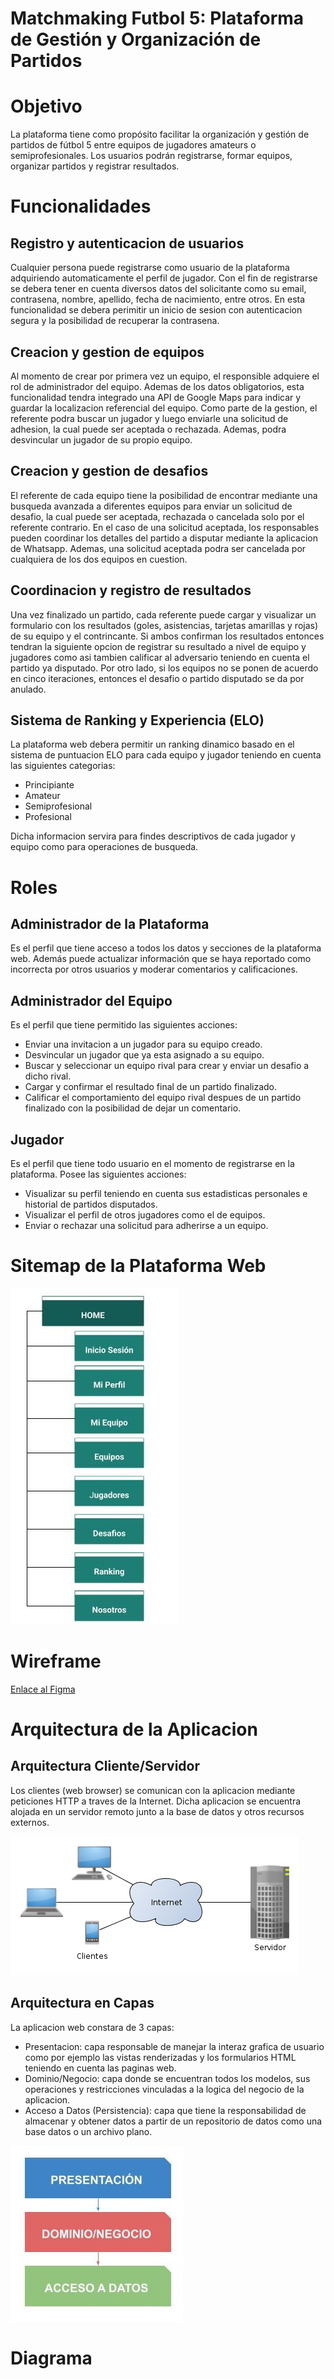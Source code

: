 # Matchmaking Futbol 5: Plataforma de Gestión y Organización de Partidos

# Objetivo
La plataforma tiene como propósito facilitar la organización y gestión de partidos de fútbol 5 entre equipos de jugadores amateurs o semiprofesionales. Los usuarios podrán registrarse, formar equipos, organizar partidos y registrar resultados.
# Funcionalidades

## Registro y autenticacion de usuarios
Cualquier persona puede registrarse como usuario de la plataforma adquiriendo automaticamente el perfil de jugador. Con el fin de registrarse se debera tener en cuenta diversos datos del solicitante como su email, contrasena, nombre, apellido, fecha de nacimiento, entre otros.
En esta funcionalidad se debera perimitir un inicio de sesion con autenticacion segura y la posibilidad de recuperar la contrasena.

## Creacion y gestion de equipos
Al momento de crear por primera vez un equipo, el responsible adquiere el rol de administrador del equipo. Ademas de los datos obligatorios, esta funcionalidad tendra integrado una API de Google Maps para indicar y guardar la localizacion referencial del equipo.
Como parte de la gestion, el referente podra buscar un jugador y luego enviarle una solicitud de adhesion, la cual puede ser aceptada o rechazada. Ademas, podra desvincular un jugador de su propio equipo.

## Creacion y gestion de desafios
El referente de cada equipo tiene la posibilidad de encontrar mediante una busqueda avanzada a diferentes equipos para enviar un solicitud de desafio, la cual puede ser aceptada, rechazada o cancelada solo por el referente contrario. En el caso de una solicitud aceptada, los responsables pueden coordinar los detalles del partido a disputar mediante la aplicacion de Whatsapp. Ademas, una solicitud aceptada  podra ser cancelada por cualquiera de los dos equipos en cuestion.

## Coordinacion y registro de resultados
Una vez finalizado un partido, cada referente puede cargar y visualizar un formulario con los resultados (goles, asistencias, tarjetas amarillas y rojas) de su equipo y el contrincante. Si ambos confirman los resultados entonces tendran la siguiente opcion de registrar su resultado a nivel de equipo y jugadores como asi tambien calificar al adversario teniendo en cuenta el partido ya disputado. 
Por otro lado, si los equipos no se ponen de acuerdo en cinco iteraciones, entonces el desafio o partido disputado se da por anulado. 

## Sistema de Ranking y Experiencia (ELO)
La plataforma web debera permitir un ranking dinamico basado en el sistema de puntuacion ELO para cada equipo y jugador teniendo en cuenta las siguientes categorias:
- Principiante
- Amateur
- Semiprofesional
- Profesional

Dicha informacion servira para findes descriptivos de cada jugador y equipo como para operaciones de busqueda.

# Roles

## Administrador de la Plataforma
Es el perfil que tiene acceso a todos los datos y secciones de la plataforma web. Además puede actualizar información que se haya reportado como incorrecta por otros usuarios y moderar comentarios y calificaciones.

## Administrador del Equipo
Es el perfil que tiene permitido las siguientes acciones:
- Enviar una invitacion a un jugador para su equipo creado.
- Desvincular un jugador que ya esta asignado a su equipo.
- Buscar y seleccionar un equipo rival para crear y enviar un desafio a dicho rival.
- Cargar y confirmar el resultado final de un partido finalizado.
- Calificar el comportamiento del equipo rival despues de un partido finalizado con la posibilidad de dejar un comentario.

## Jugador
Es el perfil que tiene todo usuario en el momento de registrarse en la plataforma. Posee las siguientes acciones:
- Visualizar su perfil teniendo en cuenta sus estadisticas personales e historial de partidos disputados.
- Visualizar el perfil de otros jugadores como el de equipos.
- Enviar o rechazar una solicitud para adherirse a un equipo.

# Sitemap de la Plataforma Web
![Alt text](sitemap-plataforma-web.jpg)

# Wireframe
[Enlace al Figma](https://www.figma.com/design/4SNjXA2fyOQJw5l6VsIHeq/Match-Making-Futbol-5?node-id=0-1&p=f)

# Arquitectura de la Aplicacion
## Arquitectura Cliente/Servidor
Los clientes (web browser) se comunican con la aplicacion mediante peticiones HTTP a traves de la Internet. Dicha aplicacion se encuentra alojada en un servidor remoto junto a la base de datos y otros recursos externos.

![Alt text](arquitectura-cliente-servidor-imagen.png)

## Arquitectura en Capas
La aplicacion web constara de 3 capas:
- Presentacion: capa responsable  de manejar la interaz grafica de usuario como por ejemplo las vistas renderizadas y los formularios HTML teniendo en cuenta las paginas web.
- Dominio/Negocio: capa donde se encuentran todos los modelos, sus operaciones y restricciones vinculadas a la logica del negocio de la aplicacion.
- Acceso a Datos (Persistencia): capa que tiene la responsabilidad de almacenar y obtener datos a partir de un repositorio de datos como una base datos o un archivo plano.

![Alt text](arquitectura-capas-imagen.jpg)

# Diagrama
